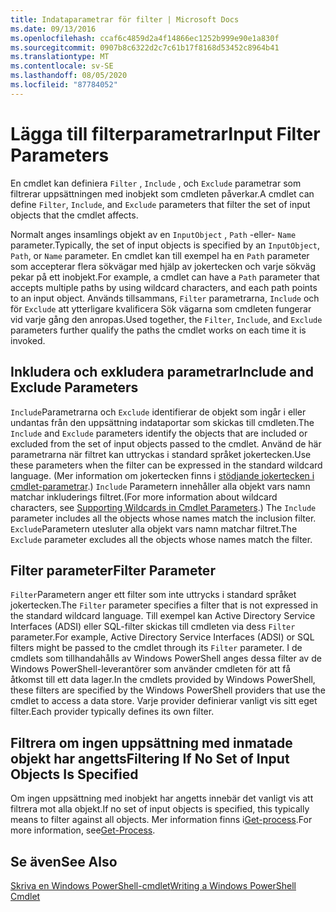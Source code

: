 ```yaml
---
title: Indataparametrar för filter | Microsoft Docs
ms.date: 09/13/2016
ms.openlocfilehash: ccaf6c4859d2a4f14866ec1252b999e90e1a830f
ms.sourcegitcommit: 0907b8c6322d2c7c61b17f8168d53452c8964b41
ms.translationtype: MT
ms.contentlocale: sv-SE
ms.lasthandoff: 08/05/2020
ms.locfileid: "87784052"
---
```

# <a name="input-filter-parameters"></a><span data-ttu-id="b1d9e-102">Lägga till filterparametrar</span><span class="sxs-lookup"><span data-stu-id="b1d9e-102">Input Filter Parameters</span></span>

<span data-ttu-id="b1d9e-103">En cmdlet kan definiera `Filter` , `Include` , och `Exclude` parametrar som filtrerar uppsättningen med inobjekt som cmdleten påverkar.</span><span class="sxs-lookup"><span data-stu-id="b1d9e-103">A cmdlet can define `Filter`, `Include`, and `Exclude` parameters that filter the set of input objects that the cmdlet affects.</span></span>

<span data-ttu-id="b1d9e-104">Normalt anges insamlings objekt av en `InputObject` , `Path` -eller- `Name` parameter.</span><span class="sxs-lookup"><span data-stu-id="b1d9e-104">Typically, the set of input objects is specified by an `InputObject`, `Path`, or `Name` parameter.</span></span> <span data-ttu-id="b1d9e-105">En cmdlet kan till exempel ha en `Path` parameter som accepterar flera sökvägar med hjälp av jokertecken och varje sökväg pekar på ett inobjekt.</span><span class="sxs-lookup"><span data-stu-id="b1d9e-105">For example, a cmdlet can have a `Path` parameter that accepts multiple paths by using wildcard characters, and each path points to an input object.</span></span> <span data-ttu-id="b1d9e-106">Används tillsammans, `Filter` parametrarna, `Include` och för `Exclude` att ytterligare kvalificera Sök vägarna som cmdleten fungerar vid varje gång den anropas.</span><span class="sxs-lookup"><span data-stu-id="b1d9e-106">Used together, the `Filter`, `Include`, and `Exclude` parameters further qualify the paths the cmdlet works on each time it is invoked.</span></span>

## <a name="include-and-exclude-parameters"></a><span data-ttu-id="b1d9e-107">Inkludera och exkludera parametrar</span><span class="sxs-lookup"><span data-stu-id="b1d9e-107">Include and Exclude Parameters</span></span>

<span data-ttu-id="b1d9e-108">`Include`Parametrarna och `Exclude` identifierar de objekt som ingår i eller undantas från den uppsättning indataportar som skickas till cmdleten.</span><span class="sxs-lookup"><span data-stu-id="b1d9e-108">The `Include` and `Exclude` parameters identify the objects that are included or excluded from the set of input objects passed to the cmdlet.</span></span> <span data-ttu-id="b1d9e-109">Använd de här parametrarna när filtret kan uttryckas i standard språket jokertecken.</span><span class="sxs-lookup"><span data-stu-id="b1d9e-109">Use these parameters when the filter can be expressed in the standard wildcard language.</span></span> <span data-ttu-id="b1d9e-110">(Mer information om jokertecken finns i [stödjande jokertecken i cmdlet-parametrar](./supporting-wildcard-characters-in-cmdlet-parameters.md).) `Include` Parametern innehåller alla objekt vars namn matchar inkluderings filtret.</span><span class="sxs-lookup"><span data-stu-id="b1d9e-110">(For more information about wildcard characters, see [Supporting Wildcards in Cmdlet Parameters](./supporting-wildcard-characters-in-cmdlet-parameters.md).) The `Include` parameter includes all the objects whose names match the inclusion filter.</span></span> <span data-ttu-id="b1d9e-111">`Exclude`Parametern utesluter alla objekt vars namn matchar filtret.</span><span class="sxs-lookup"><span data-stu-id="b1d9e-111">The `Exclude` parameter excludes all the objects whose names match the filter.</span></span>

## <a name="filter-parameter"></a><span data-ttu-id="b1d9e-112">Filter parameter</span><span class="sxs-lookup"><span data-stu-id="b1d9e-112">Filter Parameter</span></span>

<span data-ttu-id="b1d9e-113">`Filter`Parametern anger ett filter som inte uttrycks i standard språket jokertecken.</span><span class="sxs-lookup"><span data-stu-id="b1d9e-113">The `Filter` parameter specifies a filter that is not expressed in the standard wildcard language.</span></span> <span data-ttu-id="b1d9e-114">Till exempel kan Active Directory Service Interfaces (ADSI) eller SQL-filter skickas till cmdleten via dess `Filter` parameter.</span><span class="sxs-lookup"><span data-stu-id="b1d9e-114">For example, Active Directory Service Interfaces (ADSI) or SQL filters might be passed to the cmdlet through its `Filter` parameter.</span></span> <span data-ttu-id="b1d9e-115">I de cmdlets som tillhandahålls av Windows PowerShell anges dessa filter av de Windows PowerShell-leverantörer som använder cmdleten för att få åtkomst till ett data lager.</span><span class="sxs-lookup"><span data-stu-id="b1d9e-115">In the cmdlets provided by Windows PowerShell, these filters are specified by the Windows PowerShell providers that use the cmdlet to access a data store.</span></span> <span data-ttu-id="b1d9e-116">Varje provider definierar vanligt vis sitt eget filter.</span><span class="sxs-lookup"><span data-stu-id="b1d9e-116">Each provider typically defines its own filter.</span></span>

## <a name="filtering-if-no-set-of-input-objects-is-specified"></a><span data-ttu-id="b1d9e-117">Filtrera om ingen uppsättning med inmatade objekt har angetts</span><span class="sxs-lookup"><span data-stu-id="b1d9e-117">Filtering If No Set of Input Objects Is Specified</span></span>

<span data-ttu-id="b1d9e-118">Om ingen uppsättning med inobjekt har angetts innebär det vanligt vis att filtrera mot alla objekt.</span><span class="sxs-lookup"><span data-stu-id="b1d9e-118">If no set of input objects is specified, this typically means to filter against all objects.</span></span> <span data-ttu-id="b1d9e-119">Mer information finns i[Get-process](/powershell/module/Microsoft.PowerShell.Management/Get-Process).</span><span class="sxs-lookup"><span data-stu-id="b1d9e-119">For more information, see[Get-Process](/powershell/module/Microsoft.PowerShell.Management/Get-Process).</span></span>

## <a name="see-also"></a><span data-ttu-id="b1d9e-120">Se även</span><span class="sxs-lookup"><span data-stu-id="b1d9e-120">See Also</span></span>

[<span data-ttu-id="b1d9e-121">Skriva en Windows PowerShell-cmdlet</span><span class="sxs-lookup"><span data-stu-id="b1d9e-121">Writing a Windows PowerShell Cmdlet</span></span>](./writing-a-windows-powershell-cmdlet.md)

